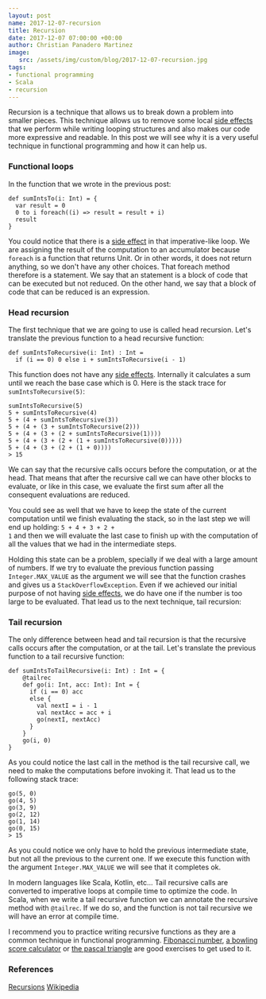 ```yaml
---
layout: post
name: 2017-12-07-recursion
title: Recursion
date: 2017-12-07 07:00:00 +00:00
author: Christian Panadero Martinez
image:
   src: /assets/img/custom/blog/2017-12-07-recursion.jpg
tags:
- functional programming
- Scala
- recursion
---
```


Recursion is a technique that allows us to break down a problem into smaller pieces. This technique allows us to remove some local <a href="https://codurance.com/2017/11/02/side-effects/">side effects</a> that we perform while writing looping structures and also makes our code more expressive and readable. In this post we will see why it is a very useful technique in functional programming and how it can help us.

<h3>Functional loops</h3>
In the function that we wrote in the previous post:

<pre class="prettyprint"><code>def sumIntsTo(i: Int) = {
  var result = 0
  0 to i foreach((i) => result = result + i)
  result
}</code></pre>

You could notice that there is a <a href="https://codurance.com/2017/11/02/side-effects/">side effect</a> in that imperative-like loop. We are assigning the result of the computation to an accumulator because <span style="padding:0;" class="prettyprint"><code>foreach</code></span> is a function that returns Unit. Or in other words, it does not return anything, so we don't have any other choices. That foreach method therefore is a statement. We say that an statement is a block of code that can be executed but not reduced. On the other hand, we say that a block of code that can be reduced is an expression.

<h3>Head recursion</h3>
The first technique that we are going to use is called head recursion. Let's translate the previous function to a head recursive function:

<pre class="prettyprint"><code>def sumIntsToRecursive(i: Int) : Int =
  if (i == 0) 0 else i + sumIntsToRecursive(i - 1)</code></pre>

This function does not have any <a href="https://codurance.com/2017/11/02/side-effects/">side effects</a>. Internally it calculates a sum until we reach the base case which is 0. Here is the stack trace for <span style="padding:0;" class="prettyprint"><code>sumIntsToRecursive(5)</code></span>:

<pre class="prettyprint"><code>sumIntsToRecursive(5)
5 + sumIntsToRecursive(4)
5 + (4 + sumIntsToRecursive(3))
5 + (4 + (3 + sumIntsToRecursive(2)))
5 + (4 + (3 + (2 + sumIntsToRecursive(1))))
5 + (4 + (3 + (2 + (1 + sumIntsToRecursive(0)))))
5 + (4 + (3 + (2 + (1 + 0))))
> 15</code></pre>

We can say that the recursive calls occurs before the computation, or at the head. That means that after the recursive call we can have other blocks to evaluate, or like in this case, we evaluate the first sum after all the consequent evaluations are reduced. 

You could see as well that we have to keep the state of the current computation until we finish evaluating the stack, so in the last step we will end up holding: <span style="padding:0;" class="prettyprint"><code>5 + 4 + 3 + 2 + 1</code></span> and then we will evaluate the last case to finish up with the computation of all the values that we had in the intermediate steps.

Holding this state can be a problem, specially if we deal with a large amount of numbers. If we try to evaluate the previous function passing <span style="padding:0;" class="prettyprint"><code>Integer.MAX_VALUE</code></span> as the argument we will see that the function crashes and gives us a <span style="padding:0;" class="prettyprint"><code>StackOverflowException</code></span>. Even if we achieved our initial purpose of not having <a href="https://codurance.com/2017/11/02/side-effects/">side effects</a>, we do have one if the number is too large to be evaluated. That lead us to the next technique, tail recursion:

<h3>Tail recursion</h3>
The only difference between head and tail recursion is that the recursive calls occurs after the computation, or at the tail. Let's translate the previous function to a tail recursive function:

<pre class="prettyprint"><code>def sumIntsToTailRecursive(i: Int) : Int = {
    @tailrec
    def go(i: Int, acc: Int): Int = {
      if (i == 0) acc
      else {
        val nextI = i - 1
        val nextAcc = acc + i
        go(nextI, nextAcc)
      }
    }
    go(i, 0)
}</code></pre>

As you could notice the last call in the method is the tail recursive call, we need to make the computations before invoking it. That lead us to the following stack trace: 

<pre class="prettyprint"><code>go(5, 0)
go(4, 5)
go(3, 9)
go(2, 12)
go(1, 14)
go(0, 15)
> 15</code></pre>

As you could notice we only have to hold the previous intermediate state, but not all the previous to the current one. If we execute this function with the argument <span style="padding:0;" class="prettyprint"><code>Integer.MAX_VALUE</code></span> we will see that it completes ok.

In modern languages like Scala, Kotlin, etc... Tail recursive calls are converted to imperative loops at compile time to optimize the code. In Scala, when we write a tail recursive function we can annotate the recursive method with <span style="padding:0;" class="prettyprint"><code>@tailrec</code></span>. If we do so, and the function is not tail recursive we will have an error at compile time.

I recommend you to practice writing recursive functions as they are a common technique in functional programming. <a href="https://en.wikipedia.org/wiki/Fibonacci_number">Fibonacci number</a>, <a href="http://www.fryes4fun.com/Bowling/scoring.htm">a bowling score calculator</a> or <a href="https://en.wikipedia.org/wiki/Pascal%27s_triangle">the pascal triangle</a> are good exercises to get used to it.

<h3>References</h3>
<a href="https://www.cs.cmu.edu/~adamchik/15-121/lectures/Recursions/recursions.html">Recursions</a>
<a href="https://en.wikipedia.org/wiki/Recursion_(computer_science)#Tail-recursive_functions">Wikipedia</a>

